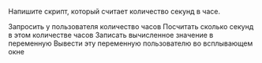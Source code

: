 Напишите скрипт, который считает количество секунд в часе.

Запросить у пользователя количество часов
Посчитать сколько секунд в этом количестве часов
Записать вычисленное значение в переменную
Вывести эту переменную пользователю во всплывающем окне
